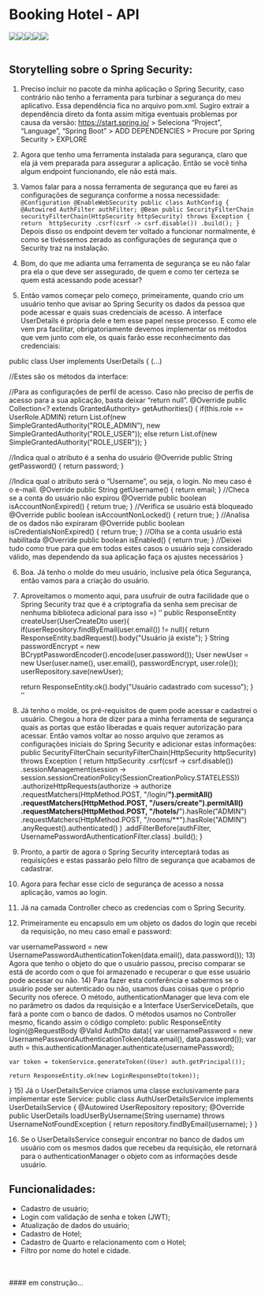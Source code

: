 # Booking Hotel - API 
<div style="display: flex;"> <br>
<img align="center", src="https://img.shields.io/badge/Java-ED8B00?style=for-the-badge&logo=openjdk&logoColor=white">
<img align="center", src="https://img.shields.io/badge/Spring-6DB33F?style=for-the-badge&logo=spring&logoColor=white">
<img align="center", src="https://img.shields.io/badge/Spring_Security-6DB33F?style=for-the-badge&logo=Spring-Security&logoColor=white">  
<img align="center", src="https://img.shields.io/badge/MySQL-005C84?style=for-the-badge&logo=mysql&logoColor=white">
<img align="center", src="https://img.shields.io/badge/json%20web%20tokens-323330?style=for-the-badge&logo=json-web-tokens&logoColor=pink">
<br>
<br>
</div>

## Storytelling sobre o Spring Security:

1)	Preciso incluir no pacote da minha aplicação o Spring Security, caso contrário não tenho a ferramenta para turbinar a segurança do meu aplicativo.
Essa dependência fica no arquivo pom.xml.
Sugiro extrair a dependência direto da fonta assim mitiga eventuais problemas por causa da versão: https://start.spring.io/ >  Seleciona “Project”, “Language”, “Spring Boot” > ADD DEPENDENCIES > Procure por Spring Security > EXPLORE

3)	Agora que tenho uma ferramenta instalada para segurança, claro que ela já vem preparada para assegurar a aplicação. Então se você tinha algum endpoint funcionando, ele não está mais.

4)	Vamos falar para a nossa ferramenta de segurança que eu farei as configurações de segurança conforme a nossa necessidade:
`` @Configuration
@EnableWebSecurity
public class AuthConfig {
    @Autowired
    AuthFilter authFilter;
    @Bean
    public SecurityFilterChain securityFilterChain(HttpSecurity httpSecurity) throws Exception {
        return  httpSecurity
                .csrf(csrf -> csrf.disable())
                .build();
    }``
Depois disso os endpoint devem ter voltado a funcionar normalmente, é como se tivéssemos zerado as configurações de segurança que o Security traz na instalação.

4)	Bom, do que me adianta uma ferramenta de segurança se eu não falar pra ela o que deve ser assegurado, de quem e como ter certeza se quem está acessando pode acessar?
5)	Então vamos começar pelo começo, primeiramente, quando crio um usuário tenho que avisar ao Spring Security os dados da pessoa que pode acessar e quais suas credenciais de acesso. A interface UserDetails é própria dele e tem esse papel nesse processo.
E como ele vem pra facilitar, obrigatoriamente devemos implementar os métodos que vem junto com ele, os quais farão esse reconhecimento das credenciais:
 
public class User implements UserDetails {
(...)

//Estes são os métodos da interface:

//Para as configurações de perfil de acesso. Caso não preciso de perfis de acesso para a sua aplicação, basta deixar “return null”.
@Override
public Collection<? extends GrantedAuthority> getAuthorities() {
   if(this.role == UserRole.ADMIN) return List.of(new SimpleGrantedAuthority("ROLE_ADMIN"), new SimpleGrantedAuthority("ROLE_USER"));
   else return List.of(new SimpleGrantedAuthority("ROLE_USER"));
}

//Indica qual o atributo é a senha do usuário
@Override
public String getPassword() {
    return password;
}

//Indica qual o atributo será o “Username”, ou seja, o login. No meu caso é o e-mail.
@Override
public String getUsername() {
    return email;
}
//Checa se a conta do usuário não expirou
@Override
public boolean isAccountNonExpired() {
    return true;
}
//Verifica se usuário está bloqueado
@Override
public boolean isAccountNonLocked() {
    return true;
}
//Analisa de os dados não expiraram 
@Override
public boolean isCredentialsNonExpired() {
    return true;
}
//Olha se a conta usuário está habilitada
@Override
public boolean isEnabled() {
    return true;
}
//Deixei tudo como true para que em todos estes casos o usuário seja considerado válido, mas dependendo da sua aplicação faça os ajustes necessários 
}

6)	Boa. Já tenho o molde do meu usuário, inclusive pela ótica Segurança, então vamos para a criação do usuário.
7)	Aproveitamos o momento aqui, para usufruir de outra facilidade que o Spring Security traz que é a criptografia da senha sem precisar de nenhuma biblioteca adicional para isso =)
‘’ public ResponseEntity createUser(UserCreateDto user){
  if(userRepository.findByEmail(user.email()) != null){
        return ResponseEntity.badRequest().body("Usuário já existe");
    }
    String passwordEncrypt = new BCryptPasswordEncoder().encode(user.password());
    User newUser = new User(user.name(), user.email(), passwordEncrypt, user.role());
    userRepository.save(newUser);

    return ResponseEntity.ok().body("Usuário cadastrado com sucesso");
}
‘’

8)	Já tenho o molde, os pré-requisitos de quem pode acessar e cadastrei o usuário. Chegou a hora de dizer para a minha ferramenta de segurança quais as portas que estão liberadas e quais requer autorização para acessar. Então vamos voltar ao nosso arquivo que zeramos as configurações iniciais do Spring Security e adicionar estas informações: 
public SecurityFilterChain securityFilterChain(HttpSecurity httpSecurity) throws Exception {
    return  httpSecurity
            .csrf(csrf -> csrf.disable())
            .sessionManagement(session -> session.sessionCreationPolicy(SessionCreationPolicy.STATELESS))
            .authorizeHttpRequests(authorize -> authorize
                    .requestMatchers(HttpMethod.POST, "/login/**").permitAll()
                    .requestMatchers(HttpMethod.POST, "/users/create").permitAll()
                    .requestMatchers(HttpMethod.POST, "/hotels/**").hasRole("ADMIN")
                    .requestMatchers(HttpMethod.POST, "/rooms/**").hasRole("ADMIN")
                    .anyRequest().authenticated()
            )
            .addFilterBefore(authFilter, UsernamePasswordAuthenticationFilter.class)
            .build();
}

9)	Pronto, a partir de agora o Spring Security interceptará todas as requisições e estas passarão pelo filtro de segurança que acabamos de cadastrar. 
10)	Agora para fechar esse ciclo de segurança de acesso a nossa aplicação, vamos ao login.

11)	Já na camada Controller checo as credencias com o Spring Security.

12)	Primeiramente eu encapsulo em um objeto os dados do login que recebi da requisição, no meu caso email e password:

var usernamePassword = new UsernamePasswordAuthenticationToken(data.email(), data.password());
13)	 Agora que tenho o objeto do que o usuário passou, preciso comparar se está de acordo com o que foi armazenado e recuperar o que esse usuário pode acessar ou não.
14)	Para fazer esta conferência e sabermos se o usuário pode ser autenticado ou não, usamos duas coisas que o próprio Security nos oferece. O método, authenticationManager que leva com ele no parâmetro os dados da requisição e a Interface UserServiceDetails, que fará a ponte com o banco de dados. 
O métodos usamos no Controller mesmo, ficando assim o código completo: 
public ResponseEntity login(@RequestBody @Valid AuthDto data){
    var usernamePassword = new UsernamePasswordAuthenticationToken(data.email(), data.password());
    var auth = this.authenticationManager.authenticate(usernamePassword);

    var token = tokenService.generateToken((User) auth.getPrincipal());

    return ResponseEntity.ok(new LoginResponseDto(token));
}
15)	Já o UserDetailsService criamos uma classe exclusivamente para implementar este Service:
public class AuthUserDetailsService implements UserDetailsService {
    @Autowired
    UserRepository repository;
    @Override
    public UserDetails loadUserByUsername(String username) throws UsernameNotFoundException {
        return repository.findByEmail(username);
    }
}

16)	Se o UserDetailsService conseguir encontrar no banco de dados um usuário com os mesmos dados que recebeu da requisição, ele retornará  para o authenticationManager o objeto com as informações desde usuário.


## Funcionalidades:
- Cadastro de usuário;
- Login com validação de senha e token (JWT); 
- Atualização de dados do usuário;
- Cadastro de Hotel;
- Cadastro de Quarto e relacionamento com o Hotel;
- Filtro por nome do hotel e cidade.

<br>
<br>
#### em construção...
